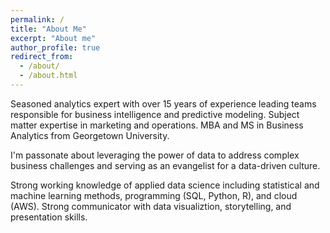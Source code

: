 ```yaml
---
permalink: /
title: "About Me"
excerpt: "About me"
author_profile: true
redirect_from: 
  - /about/
  - /about.html
---
```


Seasoned analytics expert with over 15 years of experience leading teams responsible for business intelligence and predictive modeling. Subject matter expertise in marketing and operations. MBA and MS in Business Analytics from Georgetown University.

I'm passonate about leveraging the power of data to address complex business challenges and serving as an evangelist for a data-driven culture. 

Strong working knowledge of applied data science including statistical and machine learning methods, programming (SQL, Python, R), and cloud (AWS). Strong communicator with data visualiztion, storytelling, and presentation skills.
